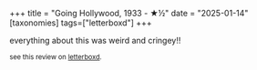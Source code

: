 +++
title = "Going Hollywood, 1933 - ★½"
date = "2025-01-14"
[taxonomies]
tags=["letterboxd"]
+++

everything about this was weird and cringey!!

<small>see this review on <a href="https://letterboxd.com/nonmodernist/film/going-hollywood/">letterboxd</a>.